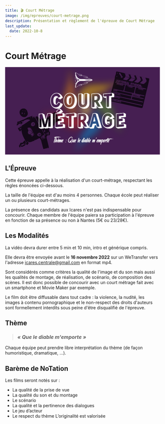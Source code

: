 ```yaml
---
title: 🎬 Court Métrage
image: /img/epreuves/court-metrage.png
description: Présentation et règlement de l'épreuve de Court Métrage
last_update:
  date: 2022-10-8
---
```


# Court Métrage

![Image Court Métrage](/img/epreuves/court-metrage.png)

## L'Épreuve
Cette épreuve appelle à la réalisation d'un court-métrage, respectant les règles énoncées ci-dessous.

La taille de l'équipe est d'au moins 4 personnes. Chaque école peut réaliser un ou plusieurs court-métrages. 

La présence des candidats aux Icares n'est pas indispensable pour concourir. 
Chaque membre de l'équipe paiera sa participation à l'épreuve en fonction de sa présence ou non à Nantes (5€ ou 23/28€). 

## Les Modalités
La vidéo devra durer entre 5 min et 10 min, intro et générique compris.

Elle devra être envoyée avant le **16 novembre 2022** sur un WeTransfer vers l'adresse [icares.centrale@gmail.com](mailto:icares.centrale@gmail.com) en format mp4. 

Sont considérés comme critères la qualité de l'image et du son mais aussi les qualités de montage, de réalisation, de scénario, de composition des scènes. Il est donc possible de concourir avec un court métrage fait avec un smartphone et Movie Maker par exemple.

Le film doit être diffusable dans tout cadre : la violence, la nudité, les images à contenu pornographique et le non-respect des droits d'auteurs sont formellement interdits sous peine d'être disqualifié de l'épreuve. 

## Thème

> ### ***« Que le diable m'emporte »***

Chaque équipe peut prendre libre interprétation du thème (de façon humoristique, dramatique, ...).

## Barème de NoTation
Les films seront notés sur :
* La qualité de la prise de vue
* La qualité du son et du montage
* Le scénario
* La qualité et la pertinence des dialogues
* Le jeu d’acteur 
* Le respect du thème
L’originalité est valorisée
